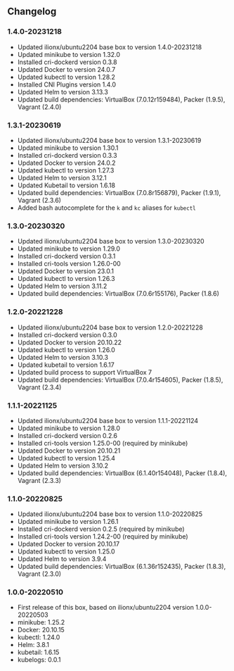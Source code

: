 ## Changelog

### 1.4.0-20231218
* Updated ilionx/ubuntu2204 base box to version 1.4.0-20231218
* Updated minikube to version 1.32.0
* Installed cri-dockerd version 0.3.8
* Updated Docker to version 24.0.7
* Updated kubectl to version 1.28.2
* Installed CNI Plugins version 1.4.0
* Updated Helm to version 3.13.3
* Updated build dependencies: VirtualBox (7.0.12r159484), Packer (1.9.5), Vagrant (2.4.0)

### 1.3.1-20230619
* Updated ilionx/ubuntu2204 base box to version 1.3.1-20230619
* Updated minikube to version 1.30.1
* Installed cri-dockerd version 0.3.3
* Updated Docker to version 24.0.2
* Updated kubectl to version 1.27.3
* Updated Helm to version 3.12.1
* Updated Kubetail to version 1.6.18
* Updated build dependencies: VirtualBox (7.0.8r156879), Packer (1.9.1), Vagrant (2.3.6)
* Added bash autocomplete for the `k` and `kc` aliases for `kubectl`

### 1.3.0-20230320
* Updated ilionx/ubuntu2204 base box to version 1.3.0-20230320
* Updated minikube to version 1.29.0
* Installed cri-dockerd version 0.3.1
* Installed cri-tools version 1.26.0-00
* Updated Docker to version 23.0.1
* Updated kubectl to version 1.26.3
* Updated Helm to version 3.11.2
* Updated build dependencies: VirtualBox (7.0.6r155176), Packer (1.8.6)

### 1.2.0-20221228
* Updated ilionx/ubuntu2204 base box to version 1.2.0-20221228
* Installed cri-dockerd version 0.3.0
* Updated Docker to version 20.10.22
* Updated kubectl to version 1.26.0
* Updated Helm to version 3.10.3
* Updated kubetail to version 1.6.17
* Updated build process to support VirtualBox 7
* Updated build dependencies: VirtualBox (7.0.4r154605), Packer (1.8.5), Vagrant (2.3.4)

### 1.1.1-20221125
* Updated ilionx/ubuntu2204 base box to version 1.1.1-20221124
* Updated minikube to version 1.28.0
* Installed cri-dockerd version 0.2.6
* Installed cri-tools version 1.25.0-00 (required by minikube)
* Updated Docker to version 20.10.21
* Updated kubectl to version 1.25.4
* Updated Helm to version 3.10.2
* Updated build dependencies: VirtualBox (6.1.40r154048), Packer (1.8.4), Vagrant (2.3.3)

### 1.1.0-20220825
* Updated ilionx/ubuntu2204 base box to version 1.1.0-20220825
* Updated minikube to version 1.26.1
* Installed cri-dockerd version 0.2.5 (required by minikube)
* Installed cri-tools version 1.24.2-00 (required by minikube)
* Updated Docker to version 20.10.17
* Updated kubectl to version 1.25.0
* Updated Helm to version 3.9.4
* Updated build dependencies: VirtualBox (6.1.36r152435), Packer (1.8.3), Vagrant (2.3.0)

### 1.0.0-20220510
* First release of this box, based on ilionx/ubuntu2204 version 1.0.0-20220503
* minikube: 1.25.2
* Docker: 20.10.15
* kubectl: 1.24.0
* Helm: 3.8.1
* kubetail: 1.6.15
* kubelogs: 0.0.1